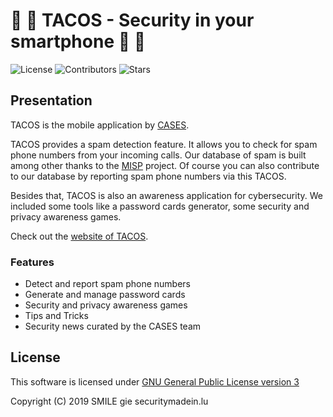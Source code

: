# 📱 🌮 TACOS - Security in your smartphone 📱 🌮

![License](https://img.shields.io/github/license/CASES-LU/CASESapp.svg?style=flat-square)
![Contributors](https://img.shields.io/github/contributors/CASES-LU/CASESapp.svg?style=flat-square)
![Stars](https://img.shields.io/github/stars/CASES-LU/CASESapp.svg?style=flat-square)


## Presentation

TACOS is the mobile application by [CASES](https://www.cases.lu).  

TACOS provides a spam detection feature. It allows you to check for spam phone
numbers from your incoming calls. Our database of spam is built among other
thanks to the [MISP](https://github.com/MISP/MISP) project.
Of course you can also contribute to our database by reporting spam phone numbers
via this TACOS.

Besides that, TACOS is also an awareness application for cybersecurity.
We included some tools like a password cards generator, some security and
privacy awareness games.

Check out the [website of TACOS](https://tacos.cases.lu).

### Features

- Detect and report spam phone numbers
- Generate and manage password cards
- Security and privacy awareness games
- Tips and Tricks
- Security news curated by the CASES team


## License

This software is licensed under
[GNU General Public License version 3](https://www.gnu.org/licenses/gpl-3.0.html)

Copyright (C) 2019 SMILE gie securitymadein.lu
